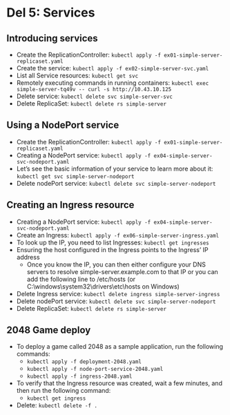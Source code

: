 # Del 5: Services

## Introducing services
- Create the ReplicationController: `kubectl apply -f ex01-simple-server-replicaset.yaml`
- Create the service: `kubectl apply -f ex02-simple-server-svc.yaml`
- List all Service resources: `kubectl get svc`
- Remotely executing commands in running containers: `kubectl exec simple-server-tq49v -- curl -s http://10.43.10.125`
- Delete service: `kubectl delete svc simple-server-svc`
- Delete ReplicaSet: `kubectl delete rs simple-server`

## Using a NodePort service
- Create the ReplicationController: `kubectl apply -f ex01-simple-server-replicaset.yaml`
- Creating a NodePort service: `kubectl apply -f ex04-simple-server-svc-nodeport.yaml`
- Let’s see the basic information of your service to learn more about it: `kubectl get svc simple-server-nodeport`
- Delete nodePort service: `kubectl delete svc simple-server-nodeport`

## Creating an Ingress resource
- Creating a NodePort service: `kubectl apply -f ex04-simple-server-svc-nodeport.yaml`
- Create an Ingress: `kubectl apply -f ex06-simple-server-ingress.yaml`
- To look up the IP, you need to list Ingresses: `kubectl get ingresses`
- Ensuring the host configured in the Ingress points to the Ingress’ IP address
    - Once you know the IP, you can then either configure your DNS servers to resolve simple-server.example.com to that IP or you can add the following line to /etc/hosts (or C:\windows\system32\drivers\etc\hosts on Windows)
- Delete Ingress service: `kubectl delete ingress simple-server-ingress`
- Delete nodePort service: `kubectl delete svc simple-server-nodeport`
- Delete ReplicaSet: `kubectl delete rs simple-server`

## 2048 Game deploy
- To deploy a game called 2048 as a sample application, run the following commands:
    - `kubectl apply -f deployment-2048.yaml`
    - `kubectl apply -f node-port-service-2048.yaml`
    - `kubectl apply -f ingress-2048.yaml`
- To verify that the Ingress resource was created, wait a few minutes, and then run the following command:
    - `kubectl get ingress`
- Delete: `kubectl delete -f .`
